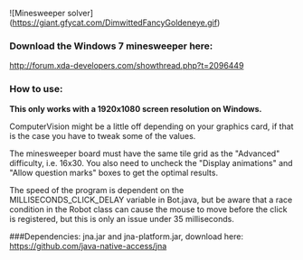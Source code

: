 

![Minesweeper solver]
(https://giant.gfycat.com/DimwittedFancyGoldeneye.gif)


### Download the Windows 7 minesweeper here:
http://forum.xda-developers.com/showthread.php?t=2096449

### How to use:
**This only works with a 1920x1080 screen resolution on Windows.**

ComputerVision might be a little off depending on your graphics card, if that is the case you have to tweak some of the values.

The minesweeper board must have the same tile grid as the "Advanced" difficulty, i.e. 16x30.
You also need to uncheck the "Display animations" and "Allow question marks" boxes to get the optimal results.

The speed of the program is dependent on the MILLISECONDS_CLICK_DELAY variable in Bot.java, but
be aware that a race condition in the Robot class can cause the mouse to move before the click
is registered, but this is only an issue under 35 milliseconds.
	
###Dependencies:
jna.jar and jna-platform.jar, download here:
https://github.com/java-native-access/jna




